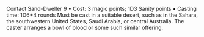 Contact Sand-Dweller 9
• Cost:  3 magic points; 1D3 Sanity points
•
 Casting time:
 1D6+4 rounds
Must be cast in a suitable desert, such as in the Sahara, 
the southwestern United States, Saudi Arabia, or central 
Australia. The caster arranges a bowl of blood or some 
such similar offering.
